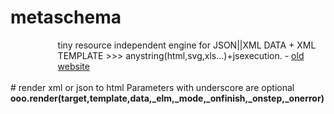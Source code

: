 # metaschema
<div id="supercontainer" style="width:70%%;margin-left:15%">
  tiny resource independent engine for JSON||XML DATA + XML TEMPLATE >>> anystring(html,svg,xls...)+jsexecution.
- <a href="http://www.tipozerozero.com/ooox/" target="_blank">old website</a><br/><br/>
</div>
# render xml or json to html
Parameters with underscore are optional<br/>
<b>ooo.render(target,template,data,_elm,_mode,_onfinish,_onstep,_onerror)</b>



